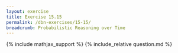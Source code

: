 ```yaml
---
layout: exercise
title: Exercise 15.15
permalink: /dbn-exercises/15-15/
breadcrumb: Probabilistic Reasoning over Time
---
```


{% include mathjax_support %}
{% include_relative question.md %}
